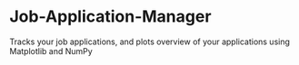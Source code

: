 # Job-Application-Manager
Tracks your job applications, and plots overview of your applications using Matplotlib and NumPy
